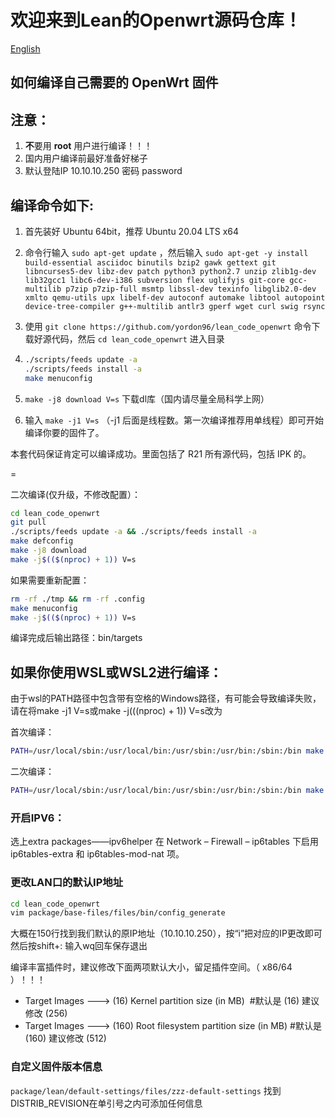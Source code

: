 欢迎来到Lean的Openwrt源码仓库！
=

[English](./README_EN.md)

如何编译自己需要的 OpenWrt 固件
-
注意：
-
1. **不**要用 **root** 用户进行编译！！！
2. 国内用户编译前最好准备好梯子
3. 默认登陆IP 10.10.10.250 密码 password


编译命令如下:
-
1. 首先装好 Ubuntu 64bit，推荐 Ubuntu 20.04 LTS x64

2. 命令行输入 `sudo apt-get update` ，然后输入
   `
   sudo apt-get -y install build-essential asciidoc binutils bzip2 gawk gettext git libncurses5-dev libz-dev patch python3 python2.7 unzip zlib1g-dev lib32gcc1 libc6-dev-i386 subversion flex uglifyjs git-core gcc-multilib p7zip p7zip-full msmtp libssl-dev texinfo libglib2.0-dev xmlto qemu-utils upx libelf-dev autoconf automake libtool autopoint device-tree-compiler g++-multilib antlr3 gperf wget curl swig rsync
   `

3. 使用 `git clone https://github.com/yordon96/lean_code_openwrt` 命令下载好源代码，然后 `cd lean_code_openwrt` 进入目录

4. ```bash
   ./scripts/feeds update -a
   ./scripts/feeds install -a
   make menuconfig
   ```

5. `make -j8 download V=s` 下载dl库（国内请尽量全局科学上网）

6. 输入 `make -j1 V=s` （-j1 后面是线程数。第一次编译推荐用单线程）即可开始编译你要的固件了。

本套代码保证肯定可以编译成功。里面包括了 R21 所有源代码，包括 IPK 的。


=

二次编译(仅升级，不修改配置）：
```bash
cd lean_code_openwrt
git pull
./scripts/feeds update -a && ./scripts/feeds install -a
make defconfig
make -j8 download
make -j$(($(nproc) + 1)) V=s
```

如果需要重新配置：
```bash
rm -rf ./tmp && rm -rf .config
make menuconfig
make -j$(($(nproc) + 1)) V=s
```

编译完成后输出路径：bin/targets

如果你使用WSL或WSL2进行编译：
------
由于wsl的PATH路径中包含带有空格的Windows路径，有可能会导致编译失败，请在将make -j1 V=s或make -j$(($(nproc) + 1)) V=s改为

首次编译：
```bash
PATH=/usr/local/sbin:/usr/local/bin:/usr/sbin:/usr/bin:/sbin:/bin make -j1 V=s 
```
二次编译：
```bash
PATH=/usr/local/sbin:/usr/local/bin:/usr/sbin:/usr/bin:/sbin:/bin make -j$(($(nproc) + 1)) V=s
```
### 开启IPV6：
选上extra packages——ipv6helper
在 Network – Firewall – ip6tables 下启用 ip6tables-extra 和 ip6tables-mod-nat 项。

### 更改LAN口的默认IP地址
````bash
cd lean_code_openwrt
vim package/base-files/files/bin/config_generate
````
大概在150行找到我们默认的原IP地址（10.10.10.250），按“i”把对应的IP更改即可然后按shift+: 输入wq回车保存退出

编译丰富插件时，建议修改下面两项默认大小，留足插件空间。（ x86/64 ）！！！
- Target Images ---> (16) Kernel partition size (in MB)   #默认是 (16) 建议修改 (256)
- Target Images ---> (160) Root filesystem partition size (in MB) #默认是 (160) 建议修改 (512)

### 自定义固件版本信息

`package/lean/default-settings/files/zzz-default-settings`
找到DISTRIB_REVISION在单引号之内可添加任何信息
